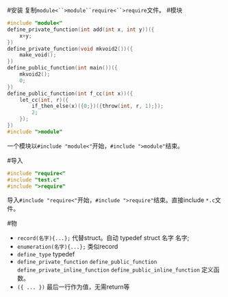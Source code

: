#安装
复制`module<``>module``require<``>require`文件。
#模块
```C
#include "module<"
define_private_function(int add(int x, int y))({
	x+y;
})
define_private_function(void mkvoid2())({
	make_void();
})
define_public_function(int main())({
	mkvoid2();
	0;
})
define_public_function(int f_cc(int x))({
	let_cc(int, r)({
		if_then_else(x)({0;})({throw(int, r, 1);});
		2;
	});
})
#include ">module"
```

一个模块以`#include "module<"`开始，`#include ">module"`结束。

#导入
```C
#include "require<"
#include "test.c"
#include ">require"
```

导入`#include "require<"`开始，`#include ">require"`结束。直接include `*.c`文件。

#物
+ `record(名字){...};` 代替struct。自动 typedef struct 名字 名字;
+ `enumeration(名字){...};` 类似record
+ `define_type` typedef
+ `define_private_function` `define_public_function` `define_private_inline_function` `define_public_inline_function` 定义函数。
+ `({ ... })` 最后一行作为值，无需return等
